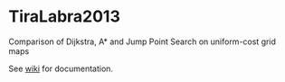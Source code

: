 TiraLabra2013
=============================

Comparison of Dijkstra, A* and Jump Point Search on uniform-cost grid maps

See [wiki](git@github.com:EliGit/TiraLabra2013.wiki.git) for documentation.
